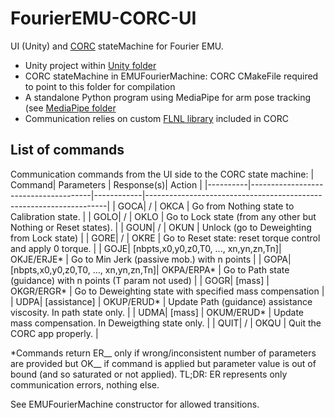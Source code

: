# FourierEMU-CORC-UI
UI (Unity) and [CORC](https://github.com/UniMelbHumanRoboticsLab/CANOpenRobotController) stateMachine for Fourier EMU.

 - Unity project within [Unity folder](./Unity)
 - CORC stateMachine in EMUFourierMachine: CORC CMakeFile required to point to this folder for compilation
 - A standalone Python program using MediaPipe for arm pose tracking (see [MediaPipe folder](./MediaPipe)
 - Communication relies on custom [FLNL library](https://github.com/vcrocher/libFLNL) included in CORC

## List of commands
Communication commands from the UI side to the CORC state machine:
|   Command|  Parameters                          | Response(s)|   Action                                                           |
|----------|--------------------------------------|------------|--------------------------------------------------------------------|
|      GOCA|    /                                 |   OKCA     |  Go from Nothing state to Calibration state.                       |
|      GOLO|       /                              |   OKLO     |  Go to Lock state (from any other but Nothing or Reset states).    |
|      GOUN|    /                                 |  OKUN      |  Unlock (go to Deweighting from Lock state)                        |
|      GORE| /                                    | OKRE       |  Go to Reset state: reset torque control and apply 0 torque.       |
|      GOJE| [nbpts,x0,y0,z0,T0, ..., xn,yn,zn,Tn]| OKJE/ERJE* |  Go to Min Jerk (passive mob.) with n points                       |
|      GOPA| [nbpts,x0,y0,z0,T0, ..., xn,yn,zn,Tn]| OKPA/ERPA* |  Go to Path state (guidance) with n points (T param not used)      |
|      GOGR|    [mass]                            | OKGR/ERGR* |  Go to Deweighting state with specified mass compensation          |
|      UDPA| [assistance]                         | OKUP/ERUD* |  Update Path (guidance) assistance viscosity. In path state only.  |
|      UDMA|    [mass]                            | OKUM/ERUD* |  Update mass compensation. In Deweigthing state only.              |
|      QUIT| /                                    | OKQU       |  Quit the CORC app properly.                                       |

*Commands return ER__ only if wrong/inconsistent number of parameters are provided but OK__ if command is applied but parameter value is out of bound (and so saturated or not applied). TL;DR: ER represents only communication errors, nothing else.

See EMUFourierMachine constructor for allowed transitions.



